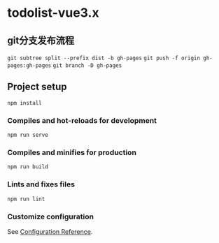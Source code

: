 <!--
 * @Date: 2021-05-24 15:08:24
 * @LastEditors: Timothy
 * @LastEditTime: 2021-05-25 12:05:28
 * @Description: 
-->
# todolist-vue3.x

## git分支发布流程

`git subtree split --prefix dist -b gh-pages`
`git push -f origin gh-pages:gh-pages`
`git branch -D gh-pages`
## Project setup
```
npm install
```

### Compiles and hot-reloads for development
```
npm run serve
```

### Compiles and minifies for production
```
npm run build
```

### Lints and fixes files
```
npm run lint
```

### Customize configuration
See [Configuration Reference](https://cli.vuejs.org/config/).
